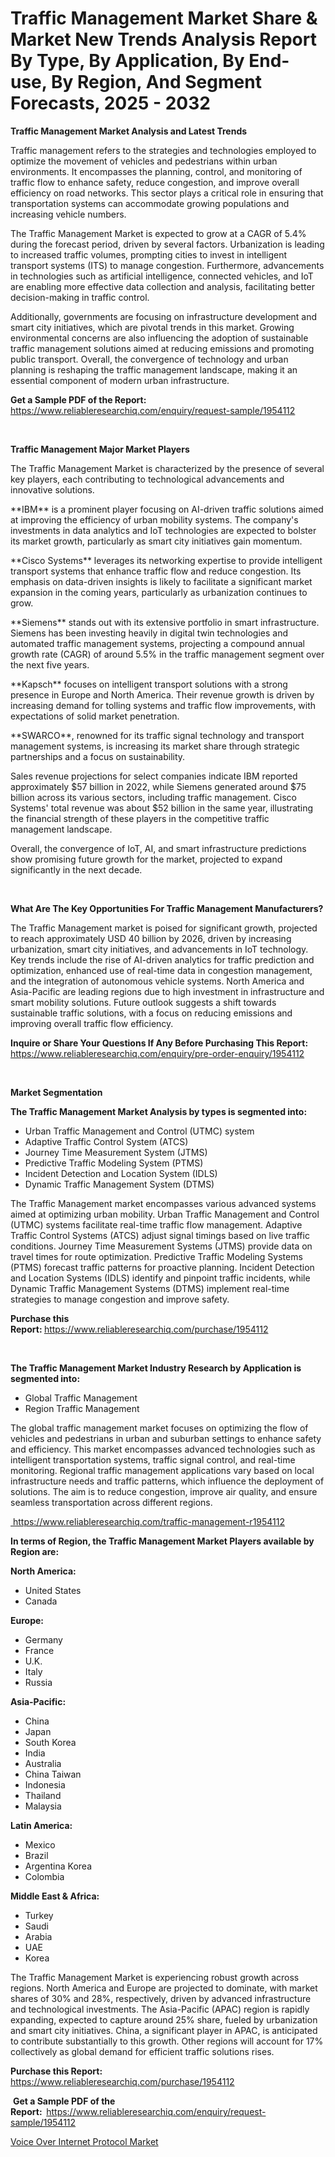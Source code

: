 <p><h1>Traffic Management Market Share & Market New Trends Analysis Report By Type, By Application, By End-use, By Region, And Segment Forecasts, 2025 - 2032</h1></p><p><strong>Traffic Management Market Analysis and Latest Trends</strong></p>
<p><p>Traffic management refers to the strategies and technologies employed to optimize the movement of vehicles and pedestrians within urban environments. It encompasses the planning, control, and monitoring of traffic flow to enhance safety, reduce congestion, and improve overall efficiency on road networks. This sector plays a critical role in ensuring that transportation systems can accommodate growing populations and increasing vehicle numbers.</p><p>The Traffic Management Market is expected to grow at a CAGR of 5.4% during the forecast period, driven by several factors. Urbanization is leading to increased traffic volumes, prompting cities to invest in intelligent transport systems (ITS) to manage congestion. Furthermore, advancements in technologies such as artificial intelligence, connected vehicles, and IoT are enabling more effective data collection and analysis, facilitating better decision-making in traffic control. </p><p>Additionally, governments are focusing on infrastructure development and smart city initiatives, which are pivotal trends in this market. Growing environmental concerns are also influencing the adoption of sustainable traffic management solutions aimed at reducing emissions and promoting public transport. Overall, the convergence of technology and urban planning is reshaping the traffic management landscape, making it an essential component of modern urban infrastructure.</p></p>
<p><strong>Get a Sample PDF of the Report:&nbsp;</strong> <a href="https://www.reliableresearchiq.com/enquiry/request-sample/1954112?utm_campaign=2853&utm_medium=2&utm_source=Github&utm_content=ia&utm_term=08042025&utm_id=traffic-management">https://www.reliableresearchiq.com/enquiry/request-sample/1954112</a></p>
<p>&nbsp;</p>
<p><strong>Traffic Management Major Market Players</strong></p>
<p><p>The Traffic Management Market is characterized by the presence of several key players, each contributing to technological advancements and innovative solutions. </p><p>**IBM** is a prominent player focusing on AI-driven traffic solutions aimed at improving the efficiency of urban mobility systems. The company's investments in data analytics and IoT technologies are expected to bolster its market growth, particularly as smart city initiatives gain momentum.</p><p>**Cisco Systems** leverages its networking expertise to provide intelligent transport systems that enhance traffic flow and reduce congestion. Its emphasis on data-driven insights is likely to facilitate a significant market expansion in the coming years, particularly as urbanization continues to grow.</p><p>**Siemens** stands out with its extensive portfolio in smart infrastructure. Siemens has been investing heavily in digital twin technologies and automated traffic management systems, projecting a compound annual growth rate (CAGR) of around 5.5% in the traffic management segment over the next five years.</p><p>**Kapsch** focuses on intelligent transport solutions with a strong presence in Europe and North America. Their revenue growth is driven by increasing demand for tolling systems and traffic flow improvements, with expectations of solid market penetration.</p><p>**SWARCO**, renowned for its traffic signal technology and transport management systems, is increasing its market share through strategic partnerships and a focus on sustainability.</p><p>Sales revenue projections for select companies indicate IBM reported approximately $57 billion in 2022, while Siemens generated around $75 billion across its various sectors, including traffic management. Cisco Systems' total revenue was about $52 billion in the same year, illustrating the financial strength of these players in the competitive traffic management landscape. </p><p>Overall, the convergence of IoT, AI, and smart infrastructure predictions show promising future growth for the market, projected to expand significantly in the next decade.</p></p>
<p>&nbsp;</p>
<p><strong>What Are The Key Opportunities For Traffic Management Manufacturers?</strong></p>
<p><p>The Traffic Management market is poised for significant growth, projected to reach approximately USD 40 billion by 2026, driven by increasing urbanization, smart city initiatives, and advancements in IoT technology. Key trends include the rise of AI-driven analytics for traffic prediction and optimization, enhanced use of real-time data in congestion management, and the integration of autonomous vehicle systems. North America and Asia-Pacific are leading regions due to high investment in infrastructure and smart mobility solutions. Future outlook suggests a shift towards sustainable traffic solutions, with a focus on reducing emissions and improving overall traffic flow efficiency.</p></p>
<p><strong>Inquire or Share Your Questions If Any Before Purchasing This Report:</strong> <a href="https://www.reliableresearchiq.com/enquiry/pre-order-enquiry/1954112?utm_campaign=2853&utm_medium=2&utm_source=Github&utm_content=ia&utm_term=08042025&utm_id=traffic-management">https://www.reliableresearchiq.com/enquiry/pre-order-enquiry/1954112</a></p>
<p>&nbsp;</p>
<p><strong>Market Segmentation</strong></p>
<p><strong>The Traffic Management Market Analysis by types is segmented into:</strong></p>
<p><ul><li>Urban Traffic Management and Control (UTMC) system</li><li>Adaptive Traffic Control System (ATCS)</li><li>Journey Time Measurement System (JTMS)</li><li>Predictive Traffic Modeling System (PTMS)</li><li>Incident Detection and Location System (IDLS)</li><li>Dynamic Traffic Management System (DTMS)</li></ul></p>
<p><p>The Traffic Management market encompasses various advanced systems aimed at optimizing urban mobility. Urban Traffic Management and Control (UTMC) systems facilitate real-time traffic flow management. Adaptive Traffic Control Systems (ATCS) adjust signal timings based on live traffic conditions. Journey Time Measurement Systems (JTMS) provide data on travel times for route optimization. Predictive Traffic Modeling Systems (PTMS) forecast traffic patterns for proactive planning. Incident Detection and Location Systems (IDLS) identify and pinpoint traffic incidents, while Dynamic Traffic Management Systems (DTMS) implement real-time strategies to manage congestion and improve safety.</p></p>
<p><strong>Purchase this Report:&nbsp;</strong><a href="https://www.reliableresearchiq.com/purchase/1954112?utm_campaign=2853&utm_medium=2&utm_source=Github&utm_content=ia&utm_term=08042025&utm_id=traffic-management">https://www.reliableresearchiq.com/purchase/1954112</a></p>
<p>&nbsp;</p>
<p><strong>The Traffic Management Market Industry Research by Application is segmented into:</strong></p>
<p><ul><li>Global Traffic Management</li><li>Region Traffic Management</li></ul></p>
<p><p>The global traffic management market focuses on optimizing the flow of vehicles and pedestrians in urban and suburban settings to enhance safety and efficiency. This market encompasses advanced technologies such as intelligent transportation systems, traffic signal control, and real-time monitoring. Regional traffic management applications vary based on local infrastructure needs and traffic patterns, which influence the deployment of solutions. The aim is to reduce congestion, improve air quality, and ensure seamless transportation across different regions.</p></p>
<p><a href="https://www.reliableresearchiq.com/traffic-management-r1954112?utm_campaign=2853&utm_medium=2&utm_source=Github&utm_content=ia&utm_term=08042025&utm_id=traffic-management">&nbsp;https://www.reliableresearchiq.com/traffic-management-r1954112</a></p>
<p><strong>In terms of Region, the Traffic Management Market Players available by Region are:</strong></p>
<p>
    <p> <strong> North America: </strong>
        <ul>
            <li>United States</li>
            <li>Canada</li>
        </ul>
        </p> 
    <p> <strong> Europe: </strong>
        <ul>
            <li>Germany</li>
            <li>France</li>
            <li>U.K.</li>
            <li>Italy</li>
            <li>Russia</li>
        </ul>
        </p> 
    <p> <strong> Asia-Pacific: </strong>
        <ul>
            <li>China</li>
            <li>Japan</li>
            <li>South Korea</li>
            <li>India</li>
            <li>Australia</li>
            <li>China Taiwan</li>
            <li>Indonesia</li>
            <li>Thailand</li>
            <li>Malaysia</li>
        </ul>
        </p> 
    <p> <strong> Latin America: </strong>
        <ul>
            <li>Mexico</li>
            <li>Brazil</li>
            <li>Argentina Korea</li>
            <li>Colombia</li>
        </ul>
        </p> 
    <p> <strong> Middle East & Africa: </strong>
        <ul>
            <li>Turkey</li>
            <li>Saudi</li>
            <li>Arabia</li>
            <li>UAE</li>
            <li>Korea</li>
        </ul>
    </p>
    </p>
<p><p>The Traffic Management Market is experiencing robust growth across regions. North America and Europe are projected to dominate, with market shares of 30% and 28%, respectively, driven by advanced infrastructure and technological investments. The Asia-Pacific (APAC) region is rapidly expanding, expected to capture around 25% share, fueled by urbanization and smart city initiatives. China, a significant player in APAC, is anticipated to contribute substantially to this growth. Other regions will account for 17% collectively as global demand for efficient traffic solutions rises.</p></p>
<p><strong>Purchase this Report: </strong><a href="https://www.reliableresearchiq.com/purchase/1954112?utm_campaign=2853&utm_medium=2&utm_source=Github&utm_content=ia&utm_term=08042025&utm_id=traffic-management">https://www.reliableresearchiq.com/purchase/1954112</a></p>
<p>&nbsp;<strong>Get a Sample PDF of the Report:&nbsp;&nbsp;</strong><a href="https://www.reliableresearchiq.com/enquiry/request-sample/1954112?utm_campaign=2853&utm_medium=2&utm_source=Github&utm_content=ia&utm_term=08042025&utm_id=traffic-management">https://www.reliableresearchiq.com/enquiry/request-sample/1954112</a></p>
<p><strong></strong></p>
<p><p><a href="https://github.com/penglatilles/Market-Research-Report-List-1/blob/main/voice-over-internet-protocol-market.md?utm_campaign=2853&utm_medium=2&utm_source=Github&utm_content=ia&utm_term=08042025&utm_id=traffic-management">Voice Over Internet Protocol Market</a></p></p>